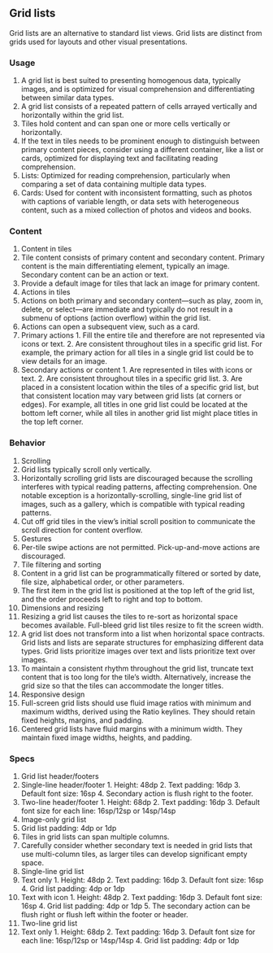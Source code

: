 ## Grid lists
Grid lists are an alternative to standard list views. Grid lists are distinct from grids used for layouts and other visual presentations.

### Usage
1. A grid list is best suited to presenting homogenous data, typically images, and is optimized for visual comprehension and differentiating between similar data types.
2. A grid list consists of a repeated pattern of cells arrayed vertically and horizontally within the grid list.
3. Tiles hold content and can span one or more cells vertically or horizontally.
4. If the text in tiles needs to be prominent enough to distinguish between primary content pieces, consider using a different container, like a list or cards, optimized for displaying text and facilitating reading comprehension.
5. Lists: Optimized for reading comprehension, particularly when comparing a set of data containing multiple data types.
6. Cards: Used for content with inconsistent formatting, such as photos with captions of variable length, or data sets with heterogeneous content, such as a mixed collection of photos and videos and books.

### Content
1. Content in tiles
  1. Tile content consists of primary content and secondary content. Primary content is the main differentiating element, typically an image. Secondary content can be an action or text.
  2. Provide a default image for tiles that lack an image for primary content.
2. Actions in tiles
  1. Actions on both primary and secondary content—such as play, zoom in, delete, or select—are immediate and typically do not result in a submenu of options (action overflow) within the grid list.
  2. Actions can open a subsequent view, such as a card.
  3. Primary actions
    1. Fill the entire tile and therefore are not represented via icons or text.
    2. Are consistent throughout tiles in a specific grid list. For example, the primary action for all tiles in a single grid list could be to view details for an image.
  4. Secondary actions or content
    1. Are represented in tiles with icons or text.
    2. Are consistent throughout tiles in a specific grid list.
    3. Are placed in a consistent location within the tiles of a specific grid list, but that consistent location may vary between grid lists (at corners or edges). For example, all titles in one grid list could be located at the bottom left corner, while all tiles in another grid list might place titles in the top left corner.

### Behavior
1. Scrolling
  1. Grid lists typically scroll only vertically.
  2. Horizontally scrolling grid lists are discouraged because the scrolling interferes with typical reading patterns, affecting comprehension. One notable exception is a horizontally-scrolling, single-line grid list of images, such as a gallery, which is compatible with typical reading patterns.
  3. Cut off grid tiles in the view’s initial scroll position to communicate the scroll direction for content overflow.
2. Gestures
  1. Per-tile swipe actions are not permitted. Pick-up-and-move actions are discouraged.
3. Tile filtering and sorting
  1. Content in a grid list can be programmatically filtered or sorted by date, file size, alphabetical order, or other parameters.
  2. The first item in the grid list is positioned at the top left of the grid list, and the order proceeds left to right and top to bottom.
4. Dimensions and resizing
  1. Resizing a grid list causes the tiles to re-sort as horizontal space becomes available. Full-bleed grid list tiles resize to fit the screen width.
  2. A grid list does not transform into a list when horizontal space contracts. Grid lists and lists are separate structures for emphasizing different data types. Grid lists prioritize images over text and lists prioritize text over images.
  3. To maintain a consistent rhythm throughout the grid list, truncate text content that is too long for the tile’s width. Alternatively, increase the grid size so that the tiles can accommodate the longer titles.
5. Responsive design
  1. Full-screen grid lists should use fluid image ratios with minimum and maximum widths, derived using the Ratio keylines. They should retain fixed heights, margins, and padding.
  2. Centered grid lists have fluid margins with a minimum width. They maintain fixed image widths, heights, and padding.
  
### Specs
1. Grid list header/footers
  1. Single-line header/footer
    1. Height: 48dp
    2. Text padding: 16dp
    3. Default font size: 16sp
    4. Secondary action is flush right to the footer.
  2. Two-line header/footer
    1. Height: 68dp
    2. Text padding: 16dp
    3. Default font size for each line: 16sp/12sp or 14sp/14sp
2. Image-only grid list
  1. Grid list padding: 4dp or 1dp
  2. Tiles in grid lists can span multiple columns.
  3. Carefully consider whether secondary text is needed in grid lists that use multi-column tiles, as larger tiles can develop significant empty space.
3. Single-line grid list
  1. Text only
    1. Height: 48dp
    2. Text padding: 16dp
    3. Default font size: 16sp
    4. Grid list padding: 4dp or 1dp
  2. Text with icon
    1. Height: 48dp
    2. Text padding: 16dp
    3. Default font size: 16sp
    4. Grid list padding: 4dp or 1dp
    5. The secondary action can be flush right or flush left within the footer or header.
4. Two-line grid list
  1. Text only
    1. Height: 68dp
    2. Text padding: 16dp
    3. Default font size for each line: 16sp/12sp or 14sp/14sp
    4. Grid list padding: 4dp or 1dp
